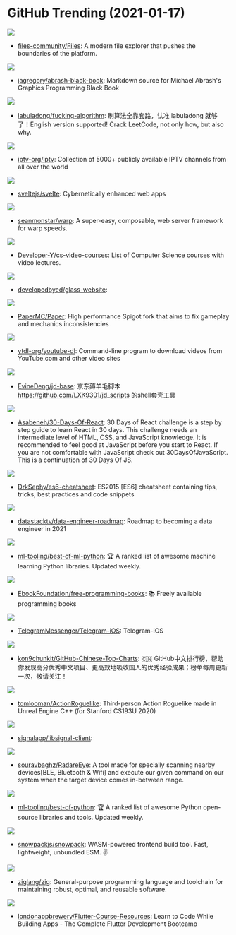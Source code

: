 # GitHub Trending (2021-01-17)

![](https://img.shields.io/badge/C%23-New%20608-green?style=flat-square&logo=appveyor)
- [files-community/Files](https://github.com/files-community/Files): A modern file explorer that pushes the boundaries of the platform.

![](https://img.shields.io/badge/CSS-New%2099-green?style=flat-square&logo=appveyor)
- [jagregory/abrash-black-book](https://github.com/jagregory/abrash-black-book): Markdown source for Michael Abrash's Graphics Programming Black Book

![](https://img.shields.io/badge/none-New%20272-green?style=flat-square&logo=appveyor)
- [labuladong/fucking-algorithm](https://github.com/labuladong/fucking-algorithm): 刷算法全靠套路，认准 labuladong 就够了！English version supported! Crack LeetCode, not only how, but also why.

![](https://img.shields.io/badge/JavaScript-New%20149-green?style=flat-square&logo=appveyor)
- [iptv-org/iptv](https://github.com/iptv-org/iptv): Collection of 5000+ publicly available IPTV channels from all over the world

![](https://img.shields.io/badge/JavaScript-New%20365-green?style=flat-square&logo=appveyor)
- [sveltejs/svelte](https://github.com/sveltejs/svelte): Cybernetically enhanced web apps

![](https://img.shields.io/badge/Rust-New%2017-green?style=flat-square&logo=appveyor)
- [seanmonstar/warp](https://github.com/seanmonstar/warp): A super-easy, composable, web server framework for warp speeds.

![](https://img.shields.io/badge/none-New%201-green?style=flat-square&logo=appveyor)
- [Developer-Y/cs-video-courses](https://github.com/Developer-Y/cs-video-courses): List of Computer Science courses with video lectures.

![](https://img.shields.io/badge/CSS-New%2038-green?style=flat-square&logo=appveyor)
- [developedbyed/glass-website](https://github.com/developedbyed/glass-website): 

![](https://img.shields.io/badge/Shell-New%207-green?style=flat-square&logo=appveyor)
- [PaperMC/Paper](https://github.com/PaperMC/Paper): High performance Spigot fork that aims to fix gameplay and mechanics inconsistencies

![](https://img.shields.io/badge/Python-New%2088-green?style=flat-square&logo=appveyor)
- [ytdl-org/youtube-dl](https://github.com/ytdl-org/youtube-dl): Command-line program to download videos from YouTube.com and other video sites

![](https://img.shields.io/badge/JavaScript-New%20191-green?style=flat-square&logo=appveyor)
- [EvineDeng/jd-base](https://github.com/EvineDeng/jd-base): 京东薅羊毛脚本 https://github.com/LXK9301/jd_scripts 的shell套壳工具

![](https://img.shields.io/badge/JavaScript-New%20215-green?style=flat-square&logo=appveyor)
- [Asabeneh/30-Days-Of-React](https://github.com/Asabeneh/30-Days-Of-React): 30 Days of React challenge is a step by step guide to learn React in 30 days. This challenge needs an intermediate level of HTML, CSS, and JavaScript knowledge. It is recommended to feel good at JavaScript before you start to React. If you are not comfortable with JavaScript check out 30DaysOfJavaScript. This is a continuation of 30 Days Of JS.

![](https://img.shields.io/badge/JavaScript-New%20220-green?style=flat-square&logo=appveyor)
- [DrkSephy/es6-cheatsheet](https://github.com/DrkSephy/es6-cheatsheet): ES2015 [ES6] cheatsheet containing tips, tricks, best practices and code snippets

![](https://img.shields.io/badge/none-New%20170-green?style=flat-square&logo=appveyor)
- [datastacktv/data-engineer-roadmap](https://github.com/datastacktv/data-engineer-roadmap): Roadmap to becoming a data engineer in 2021

![](https://img.shields.io/badge/Python-New%20369-green?style=flat-square&logo=appveyor)
- [ml-tooling/best-of-ml-python](https://github.com/ml-tooling/best-of-ml-python): 🏆 A ranked list of awesome machine learning Python libraries. Updated weekly.

![](https://img.shields.io/badge/none-New%20257-green?style=flat-square&logo=appveyor)
- [EbookFoundation/free-programming-books](https://github.com/EbookFoundation/free-programming-books): 📚 Freely available programming books

![](https://img.shields.io/badge/Swift-New%2028-green?style=flat-square&logo=appveyor)
- [TelegramMessenger/Telegram-iOS](https://github.com/TelegramMessenger/Telegram-iOS): Telegram-iOS

![](https://img.shields.io/badge/Java-New%2084-green?style=flat-square&logo=appveyor)
- [kon9chunkit/GitHub-Chinese-Top-Charts](https://github.com/kon9chunkit/GitHub-Chinese-Top-Charts): 🇨🇳 GitHub中文排行榜，帮助你发现高分优秀中文项目、更高效地吸收国人的优秀经验成果；榜单每周更新一次，敬请关注！

![](https://img.shields.io/badge/C%2B%2B-New%2094-green?style=flat-square&logo=appveyor)
- [tomlooman/ActionRoguelike](https://github.com/tomlooman/ActionRoguelike): Third-person Action Roguelike made in Unreal Engine C++ (for Stanford CS193U 2020)

![](https://img.shields.io/badge/Rust-New%2090-green?style=flat-square&logo=appveyor)
- [signalapp/libsignal-client](https://github.com/signalapp/libsignal-client): 

![](https://img.shields.io/badge/Shell-New%2013-green?style=flat-square&logo=appveyor)
- [souravbaghz/RadareEye](https://github.com/souravbaghz/RadareEye): A tool made for specially scanning nearby devices[BLE, Bluetooth & Wifi] and execute our given command on our system when the target device comes in-between range.

![](https://img.shields.io/badge/Python-New%20247-green?style=flat-square&logo=appveyor)
- [ml-tooling/best-of-python](https://github.com/ml-tooling/best-of-python): 🏆 A ranked list of awesome Python open-source libraries and tools. Updated weekly.

![](https://img.shields.io/badge/JavaScript-New%20125-green?style=flat-square&logo=appveyor)
- [snowpackjs/snowpack](https://github.com/snowpackjs/snowpack): WASM-powered frontend build tool. Fast, lightweight, unbundled ESM. ✌️

![](https://img.shields.io/badge/Zig-New%2019-green?style=flat-square&logo=appveyor)
- [ziglang/zig](https://github.com/ziglang/zig): General-purpose programming language and toolchain for maintaining robust, optimal, and reusable software.

![](https://img.shields.io/badge/none-New%209-green?style=flat-square&logo=appveyor)
- [londonappbrewery/Flutter-Course-Resources](https://github.com/londonappbrewery/Flutter-Course-Resources): Learn to Code While Building Apps - The Complete Flutter Development Bootcamp

